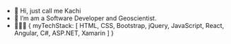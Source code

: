 - 👋 Hi, just call me Kachi
- 👀 I’m am a Software Developer and Geoscientist. 
- 👨🏿‍💻 { myTechStack: [ HTML, CSS, Bootstrap, jQuery, JavaScript, React, Angular, C#, ASP.NET, Xamarin ] }

<!---
  onyekachii/onyekachii is a ✨ special ✨ repository because its `README.md` (this file) appears on your GitHub profile.
  You can click the Preview link to take a look at your changes.
--->
